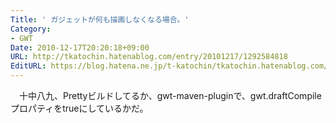 ```yaml
---
Title: ' ガジェットが何も描画しなくなる場合。'
Category:
- GWT
Date: 2010-12-17T20:20:18+09:00
URL: http://tkatochin.hatenablog.com/entry/20101217/1292584818
EditURL: https://blog.hatena.ne.jp/t-katochin/tkatochin.hatenablog.com/atom/entry/6653586347154753172
---
```


　十中八九、Prettyビルドしてるか、gwt-maven-pluginで、gwt.draftCompileプロパティをtrueにしているかだ。
